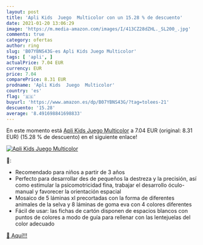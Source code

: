 ```yaml
---
layout: post
title: 'Apli Kids  Juego  Multicolor con un 15.28 % de descuento'
date: 2021-01-20 13:06:29
image: 'https://m.media-amazon.com/images/I/413CZ28dZHL._SL200_.jpg'
comments: true
category: ofertas
author: ring
slug: 'B07YBNS43G-es Apli Kids Juego Multicolor'
tags: [ 'apli', ]
actualPrice: 7.04 EUR
currency: EUR
price: 7.04
comparePrice: 8.31 EUR
prodname: 'Apli Kids  Juego  Multicolor'
country: 'es'
flag: '🇪🇸'
buyurl: 'https://www.amazon.es/dp/B07YBNS43G/?tag=tolees-21'
descuento: '15.28'
average: '8.491698841698833'
---
```


En este momento está [Apli Kids  Juego  Multicolor](https://www.amazon.es/dp/B07YBNS43G/?tag=tolees-21) a 7.04 EUR (original: 8.31 EUR) (15.28 %  de descuento) en el siguiente enlace!

[![Apli Kids  Juego  Multicolor](https://m.media-amazon.com/images/I/413CZ28dZHL._SL200_.jpg)](https://www.amazon.es/dp/B07YBNS43G/?tag=tolees-21)

🔎:

- Recomendado para niños a partir de 3 años
- Perfecto para desarrollar des de pequeños la destreza y la precisión, así como estimular la psicomotricidad fina, trabajar el desarrollo óculo-manual y favorecer la orientación espacial
- Mosaico de 5 láminas xl precortadas con la forma de diferentes animales de la selva y 8 láminas de goma eva con 4 colores diferentes
- Fácil de usar: las fichas de cartón disponen de espacios blancos con puntos de colores a modo de guía para rellenar con las lentejuelas del color adecuado

[🛒 Aquí!!!](https://www.amazon.es/dp/B07YBNS43G/?tag=tolees-21)
